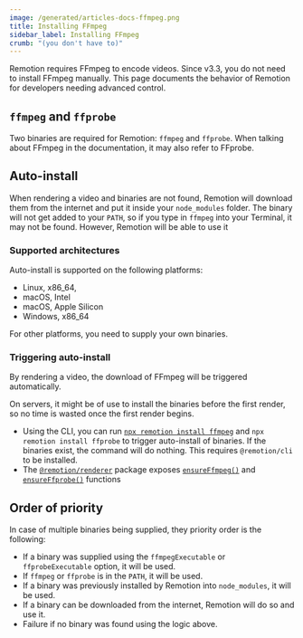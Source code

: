 ```yaml
---
image: /generated/articles-docs-ffmpeg.png
title: Installing FFmpeg
sidebar_label: Installing FFmpeg
crumb: "(you don't have to)"
---
```


Remotion requires FFmpeg to encode videos. Since v3.3, you do not need to install FFmpeg manually. This page documents the behavior of Remotion for developers needing advanced control.

## `ffmpeg` and `ffprobe`

Two binaries are required for Remotion: `ffmpeg` and `ffprobe`. When talking about FFmpeg in the documentation, it may also refer to FFprobe.

## Auto-install

When rendering a video and binaries are not found, Remotion will download them from the internet and put it inside your `node_modules` folder. The binary will not get added to your `PATH`, so if you type in `ffmpeg` into your Terminal, it may not be found. However, Remotion will be able to use it

### Supported architectures

Auto-install is supported on the following platforms:

- Linux, x86_64,
- macOS, Intel
- macOS, Apple Silicon
- Windows, x86_64

For other platforms, you need to supply your own binaries.

### Triggering auto-install

By rendering a video, the download of FFmpeg will be triggered automatically.

On servers, it might be of use to install the binaries before the first render, so no time is wasted once the first render begins.

- Using the CLI, you can run [`npx remotion install ffmpeg`](/docs/cli/install) and `npx remotion install ffprobe` to trigger auto-install of binaries. If the binaries exist, the command will do nothing. This requires `@remotion/cli` to be installed.
- The [`@remotion/renderer`](/docs/renderer) package exposes [`ensureFfmpeg()`](/docs/renderer/ensure-ffmpeg) and [`ensureFfprobe()`](/docs/renderer/ensure-ffprobe) functions

## Order of priority

In case of multiple binaries being supplied, they priority order is the following:

- If a binary was supplied using the `ffmpegExecutable` or `ffprobeExecutable` option, it will be used.
- If `ffmpeg` or `ffprobe` is in the `PATH`, it will be used.
- If a binary was previously installed by Remotion into `node_modules`, it will be used.
- If a binary can be downloaded from the internet, Remotion will do so and use it.
- Failure if no binary was found using the logic above.
